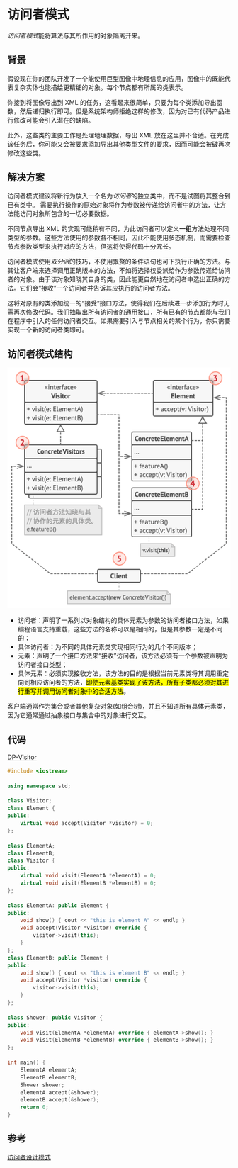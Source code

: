 # 访问者模式

*访问者模式*能将算法与其所作用的对象隔离开来。

## 背景

假设现在你的团队开发了一个能使用巨型图像中地理信息的应用，图像中的既能代表复杂实体也能描绘更精细的对象。每个节点都有所属的类表示。

你接到将图像导出到 XML 的任务，这看起来很简单，只要为每个类添加导出函数，然后递归执行即可。但是系统架构师拒绝这样的修改，因为对已有代码产品进行修改可能会引入潜在的缺陷。

此外，这些类的主要工作是处理地理数据，导出 XML 放在这里并不合适。在完成该任务后，你可能又会被要求添加导出其他类型文件的要求，因而可能会被破再次修改这些类。

## 解决方案

访问者模式建议将新行为放入一个名为*访问者*的独立类中，而不是试图将其整合到已有类中。 需要执行操作的原始对象将作为参数被传递给访问者中的方法，让方法能访问对象所包含的一切必要数据。

不同节点导出 XML 的实现可能稍有不同，为此访问者可以定义**一组**方法处理不同类型的参数。这些方法使用的参数各不相同，因此不能使用多态机制，而需要检查节点参数类型来执行对应的方法，但这将使得代码十分冗长。

访问者模式使用*双分派*的技巧，不使用累赘的条件语句也可下执行正确的方法。与其让客户端来选择调用正确版本的方法，不如将选择权委派给作为参数传递给访问者的对象。由于该对象知晓其自身的类，因此能更自然地在访问者中选出正确的方法。它们会“接收”一个访问者并告诉其应执行的访问者方法。

这将对原有的类添加统一的“接受”接口方法，使得我们在后续进一步添加行为时无需再次修改代码。我们抽取出所有访问者的通用接口，所有已有的节点都能与我们在程序中引入的任何访问者交互。如果需要引入与节点相关的某个行为，你只需要实现一个新的访问者类即可。

## 访问者模式结构

![访问者设计模式的结构](../../assets/imgs/DP-Visitor-structure.png)

- 访问者：声明了一系列以对象结构的具体元素为参数的访问者接口方法，如果编程语言支持重载，这些方法的名称可以是相同的，但是其参数一定是不同的；
- 具体访问者：为不同的具体元素类实现相同行为的几个不同版本；
- 元素：声明了一个接口方法来“接收”访问者，该方法必须有一个参数被声明为访问者接口类型；
- 具体元素：必须实现接收方法，该方法的目的是根据当前元素类将其调用重定向到相应访问者的方法，<mark>即使元素基类实现了该方法，所有子类都必须对其进行重写并调用访问者对象中的合适方法</mark>。

客户端通常作为集合或者其他复杂对象(如组合树)，并且不知道所有具体元素类，因为它通常通过抽象接口与集合中的对象进行交互。

## 代码

[DP-Visitor](assets/codes/DP-Visitor.cpp)

```c++
#include <iostream>

using namespace std;

class Visitor;
class Element {
public:
    virtual void accept(Visitor *visitor) = 0;
};

class ElementA;
class ElementB;
class Visitor {
public:
    virtual void visit(ElementA *elementA) = 0;
    virtual void visit(ElementB *elementB) = 0;
};

class ElementA: public Element {
public:
    void show() { cout << "this is element A" << endl; }
    void accept(Visitor *visitor) override {
        visitor->visit(this);
    }
};
class ElementB: public Element {
public:
    void show() { cout << "this is element B" << endl; }
    void accept(Visitor *visitor) override {
        visitor->visit(this);
    }
};

class Shower: public Visitor {
public:
    void visit(ElementA *elementA) override { elementA->show(); }
    void visit(ElementB *elementB) override { elementB->show(); }
};

int main() {
    ElementA elementA;
    ElementB elementB;
    Shower shower;
    elementA.accept(&shower);
    elementB.accept(&shower);
    return 0;
}
```

## 参考

[访问者设计模式](https://refactoringguru.cn/design-patterns/visitor)